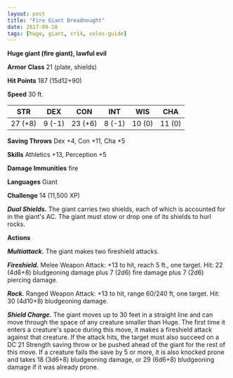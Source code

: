 ```yaml
---
layout: post
title: "Fire Giant Dreadnought"
date: 2017-09-10
tags: [huge, giant, cr14, volos-guide]
---
```


**Huge giant (fire giant), lawful evil**

**Armor Class** 21 (plate, shields)

**Hit Points** 187 (15d12+90)

**Speed** 30 ft.

|   STR   |   DEX   |   CON   |   INT   |   WIS   |   CHA   |
|:-----:|:-----:|:-----:|:-----:|:-----:|:-----:|
| 27 (+8) | 9 (-1) | 23 (+6) | 8 (-1) | 10 (0) | 11 (0) |

**Saving Throws** Dex +4, Con +11, Cha +5

**Skills** Athletics +13, Perception +5

**Damage Immunities** fire

**Languages** Giant

**Challenge** 14 (11,500 XP)

***Dual Shields.*** The giant carries two shields, each of which is accounted for in the giant's AC. The giant must stow or drop one of its shields to hurl rocks.

**Actions**

***Multiattack.*** The giant makes two fireshield attacks.

***Fireshield.*** Melee Weapon Attack: +13 to hit, reach 5 ft., one target. Hit: 22 (4d6+8) bludgeoning damage plus 7 (2d6) fire damage plus 7 (2d6) piercing damage.

***Rock.*** Ranged Weapon Attack: +13 to hit, range 60/240 ft, one target. Hit: 30 (4d10+8) bludgeoning damage.

***Shield Charge.*** The giant moves up to 30 feet in a straight line and can move through the space of any creature smaller than Huge. The first time it enters a creature's space during this move, it makes a fireshield attack against that creature. If the attack hits, the target must also succeed on a DC 21 Strength saving throw or be pushed ahead of the giant for the rest of this move. If a creature fails the save by 5 or more, it is also knocked prone and takes 18 (3d6+8) bludgeoning damage, or 29 (6d6+8) bludgeoning damage if it was already prone.


